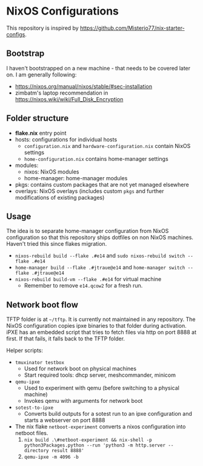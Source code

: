 # NixOS Configurations

This repository is inspired by https://github.com/Misterio77/nix-starter-configs.

## Bootstrap

I haven't bootstrapped on a new machine - that needs to be covered later on.
I am generally following:
  - <https://nixos.org/manual/nixos/stable/#sec-installation>
  - zimbatm's laptop recommendation in <https://nixos.wiki/wiki/Full_Disk_Encryption>

## Folder structure

- **flake.nix** entry point
- hosts: configurations for individual hosts
  - `configuration.nix` and `hardware-configuration.nix` contain NixOS settings
  - `home-configuration.nix` contains home-manager settings
- modules:
  - nixos: NixOS modules
  - home-manager: home-manager modules
- pkgs: contains custom packages that are not yet managed elsewhere
- overlays: NixOS overlays (includes custom `pkgs` and further modifications of existing packages)

## Usage

The idea is to separate home-manager configuration from NixOS configuration so that this repository ships dotfiles on non NixOS machines. Haven't tried this since flakes migration.

- `nixos-rebuild build --flake .#e14` and `sudo nixos-rebuild switch --flake .#e14`
- `home-manager build --flake .#jtraue@e14` and `home-manager switch --flake .#jtraue@e14`
- `nixos-rebuild build-vm --flake .#e14` for virtual machine
    - Remember to remove `e14.qcow2` for a fresh run.

## Network boot flow

TFTP folder is at `~/tftp`. It is currently not maintained in any repository.
The NixOS configuration copies ipxe binaries to that folder during activation.
iPXE has an embedded script that tries to fetch files via http on port 8888 at first.
If that fails, it falls back to the TFTP folder.

Helper scripts:

* `tmuxinator testbox`
    * Used for network boot on physical machines
    * Start required tools: dhcp server, meshcommander, minicom
* `qemu-ipxe`
    * Used to experiment with qemu (before switching to a physical machine)
    * Invokes qemu with arguments for network boot
* `sotest-to-ipxe`
    * Converts build outputs for a sotest run to an ipxe configuration and starts a webserver on port 8888
* The nix flake `netboot-experiment` converts a nixos configuration into netboot files.
    1. `nix build .\#netboot-experiment && nix-shell -p python3Packages.python --run 'python3 -m http.server --directory result 8888'`
    2. `qemu-ipxe -m 4096 -b`
